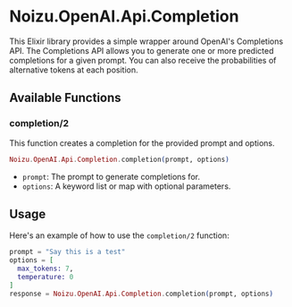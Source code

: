 # Noizu.OpenAI.Api.Completion

This Elixir library provides a simple wrapper around OpenAI's Completions API. The Completions API allows you to generate one or more predicted completions for a given prompt. You can also receive the probabilities of alternative tokens at each position.

## Available Functions

### completion/2

This function creates a completion for the provided prompt and options.

```elixir
Noizu.OpenAI.Api.Completion.completion(prompt, options)
```

- `prompt`: The prompt to generate completions for.
- `options`: A keyword list or map with optional parameters.

## Usage

Here's an example of how to use the `completion/2` function:

```elixir
prompt = "Say this is a test"
options = [
  max_tokens: 7,
  temperature: 0
]
response = Noizu.OpenAI.Api.Completion.completion(prompt, options)
```